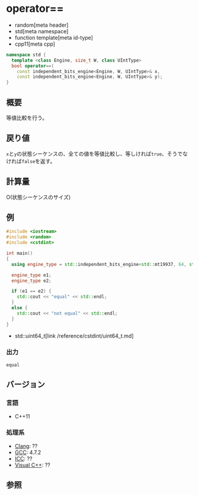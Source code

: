 # operator==
* random[meta header]
* std[meta namespace]
* function template[meta id-type]
* cpp11[meta cpp]

```cpp
namespace std {
  template <class Engine, size_t W, class UIntType>
  bool operator==(
    const independent_bits_engine<Engine, W, UIntType>& x,
    const independent_bits_engine<Engine, W, UIntType>& y);
}
```

## 概要
等値比較を行う。


## 戻り値
`x`と`y`の状態シーケンスの、全ての値を等値比較し、等しければ`true`、そうでなければ`false`を返す。


## 計算量
O(状態シーケンスのサイズ)


## 例
```cpp example
#include <iostream>
#include <random>
#include <cstdint>

int main()
{
  using engine_type = std::independent_bits_engine<std::mt19937, 64, std::uint64_t>;

  engine_type e1;
  engine_type e2;

  if (e1 == e2) {
    std::cout << "equal" << std::endl;
  }
  else {
    std::cout << "not equal" << std::endl;
  }
}
```
* std::uint64_t[link /reference/cstdint/uint64_t.md]

### 出力
```
equal
```

## バージョン
### 言語
- C++11

### 処理系
- [Clang](/implementation.md#clang): ??
- [GCC](/implementation.md#gcc): 4.7.2
- [ICC](/implementation.md#icc): ??
- [Visual C++](/implementation.md#visual_cpp): ??


## 参照


